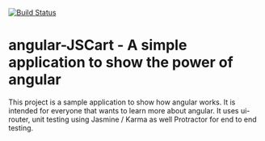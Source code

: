 [![Build Status](https://travis-ci.org/sonukapoor/AngularJSCart.svg?branch=master)](https://travis-ci.org/sonukapoor/AngularJSCart)

# angular-JSCart - A simple application to show the power of angular

This project is a sample application to show how angular works. 
It is intended for everyone that wants to learn more about angular. 
It uses ui-router, unit testing using Jasmine / Karma as well Protractor for end to end testing. 